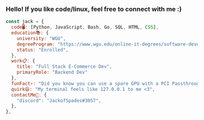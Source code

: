 ### Hello! If you like code/linux, feel free to connect with me :)

<!--
**JackofSpades707/JackofSpades707** is a ✨ _special_ ✨ repository because its `README.md` (this file) appears on your GitHub profile.

Here are some ideas to get you started:

- 🔭 I’m currently working on ...
- 🌱 I’m currently learning ...
- 👯 I’m looking to collaborate on ...
- 🤔 I’m looking for help with ...
- 💬 Ask me about ...
- 📫 How to reach me: ...
- 😄 Pronouns: ...
- ⚡ Fun fact: ...
-->
```javascript
const jack = {
  code🖥️: [Python, JavaScript, Bash, Go, SQL, HTML, CSS],
  education📚: {
    university: "WGU",
    degreeProgram: "https://www.wgu.edu/online-it-degrees/software-development-bachelors-program.html",
    status: "Enrolled",
  },
  work📋: {
    title: "Full Stack E-Commerce Dev",
    primaryRole: "Backend Dev"
  },
  funFact⚡: "Did you know you can use a spare GPU with a PCI Passthrough to get ~98% native gaming speeds on a VM?",
  quirk😄: "My terminal feels like 127.0.0.1 to me <3",
  contactMe💬: {
    "discord": "JackofSpades#3057",
  },
},
```
